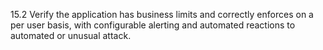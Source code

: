 15.2 Verify the application has business limits and correctly enforces on a per user basis, with configurable alerting and automated reactions to automated or unusual attack.